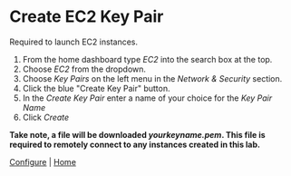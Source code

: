 # Create EC2 Key Pair
Required to launch EC2 instances.

1. From the home dashboard type *EC2* into the search box at the top.
2. Choose *EC2* from the dropdown.
3. Choose *Key Pairs* on the left menu in the *Network & Security* section.
4. Click the blue "Create Key Pair" button.
5. In the *Create Key Pair* enter a name of your choice for the *Key Pair Name*
6. Click *Create*

**Take note, a file will be downloaded *yourkeyname.pem*. This file is required to remotely connect to any instances created in this lab.**

[Configure](README.md) | [Home](../)
